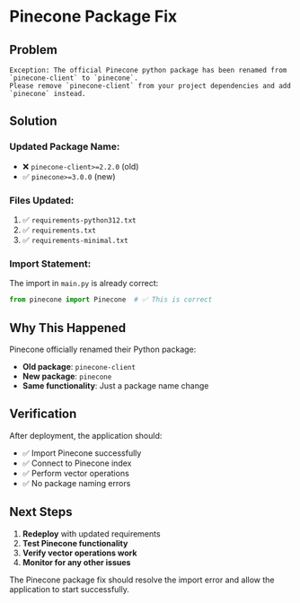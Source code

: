 # Pinecone Package Fix

## **Problem**
```
Exception: The official Pinecone python package has been renamed from `pinecone-client` to `pinecone`. 
Please remove `pinecone-client` from your project dependencies and add `pinecone` instead.
```

## **Solution**

### **Updated Package Name:**
- ❌ `pinecone-client>=2.2.0` (old)
- ✅ `pinecone>=3.0.0` (new)

### **Files Updated:**
1. ✅ `requirements-python312.txt`
2. ✅ `requirements.txt`
3. ✅ `requirements-minimal.txt`

### **Import Statement:**
The import in `main.py` is already correct:
```python
from pinecone import Pinecone  # ✅ This is correct
```

## **Why This Happened**

Pinecone officially renamed their Python package:
- **Old package**: `pinecone-client`
- **New package**: `pinecone`
- **Same functionality**: Just a package name change

## **Verification**

After deployment, the application should:
- ✅ Import Pinecone successfully
- ✅ Connect to Pinecone index
- ✅ Perform vector operations
- ✅ No package naming errors

## **Next Steps**

1. **Redeploy** with updated requirements
2. **Test Pinecone functionality**
3. **Verify vector operations work**
4. **Monitor for any other issues**

The Pinecone package fix should resolve the import error and allow the application to start successfully. 